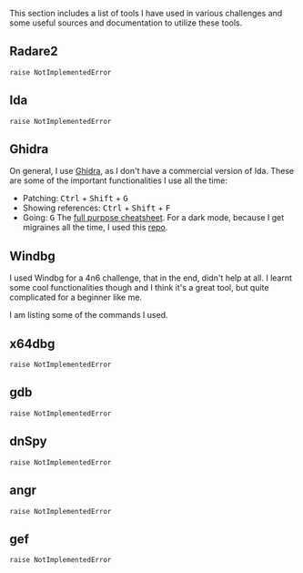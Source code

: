 This section includes a list of tools I have used in various challenges and some useful sources and documentation to utilize these tools.

## Radare2

`raise NotImplementedError`

## Ida

`raise NotImplementedError`

## Ghidra

On general, I use [Ghidra](https://github.com/NationalSecurityAgency/ghidra), as I don't have a commercial version of Ida.
These are some of the important functionalities I use all the time:
- Patching: <kbd>Ctrl</kbd> + <kbd>Shift</kbd> + <kbd>G</kbd>
- Showing references: <kbd>Ctrl</kbd> + <kbd>Shift</kbd> + <kbd>F</kbd>
- Going: <kbd>G</kbd>
The [full purpose cheatsheet](https://ghidra-sre.org/CheatSheet.html).
For a dark mode, because I get migraines all the time, I used this [repo](https://github.com/zackelia/ghidra-dark).

## Windbg

I used Windbg for a 4n6 challenge, that in the end, didn't help at all. I learnt some cool functionalities though and I think it's a great tool, but quite complicated for a beginner like me.

I am listing some of the commands I used.
## x64dbg

`raise NotImplementedError`

## gdb

`raise NotImplementedError`
## dnSpy

`raise NotImplementedError`

## angr

`raise NotImplementedError`

## gef

`raise NotImplementedError`